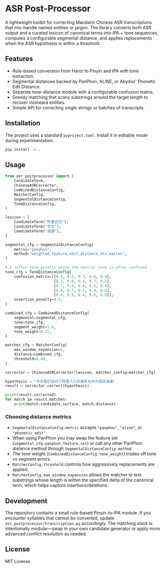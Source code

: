 # ASR Post-Processor

A lightweight toolkit for correcting Mandarin Chinese ASR transcriptions that mis-handle
named entities or jargon. The library converts both ASR output and a curated lexicon of
canonical terms into IPA + tone sequences, computes a configurable segmental distance,
and applies replacements when the ASR hypothesis is within a threshold.

## Features

- Rule-based conversion from Hanzi to Pinyin and IPA with tone extraction.
- Segmental distances backed by PanPhon, ALINE, or Abydos' Phonetic Edit Distance.
- Separate tone-distance module with a configurable confusion matrix.
- Greedy matching that scans substrings around the target length to recover misheard entities.
- Simple API for correcting single strings or batches of transcripts.

## Installation

The project uses a standard `pyproject.toml`. Install it in editable mode during
experimentation:

```bash
pip install -e .
```

## Usage

```python
from asr_postprocessor import (
    CandidateTerm,
    ChineseASRCorrector,
    CombinedDistanceConfig,
    MatcherConfig,
    SegmentalDistanceConfig,
    ToneDistanceConfig,
)

lexicon = [
    CandidateTerm("阿里巴巴"),
    CandidateTerm("华为"),
    CandidateTerm("高通"),
]

segmental_cfg = SegmentalDistanceConfig(
    metric="panphon",
    method="weighted_feature_edit_distance_div_maxlen",
)

# A softer tone penalty where the neutral tone is often confused.
tone_cfg = ToneDistanceConfig(
    confusion_matrix=[[0.0, 0.5, 0.7, 0.8, 0.4],
                      [0.5, 0.0, 0.4, 0.7, 0.5],
                      [0.7, 0.4, 0.0, 0.5, 0.4],
                      [0.8, 0.7, 0.5, 0.0, 0.6],
                      [0.4, 0.5, 0.4, 0.6, 0.0]],
    insertion_penalty=0.5,
)

combined_cfg = CombinedDistanceConfig(
    segmental=segmental_cfg,
    tone=tone_cfg,
    segment_weight=1.0,
    tone_weight=0.25,
)

matcher_cfg = MatcherConfig(
    max_window_expansion=2,
    distance=combined_cfg,
    threshold=0.48,
)

corrector = ChineseASRCorrector(lexicon, matcher_config=matcher_cfg)

hypothesis = "今天我们访问了阿里八八总部并与华为高层会面"
result = corrector.correct(hypothesis)

print(result.corrected)
for match in result.matches:
    print(match.candidate.surface, match.distance)
```

### Choosing distance metrics

- `SegmentalDistanceConfig.metric` accepts `"panphon"`, `"aline"`, or `"phonetic_edit"`.
- When using PanPhon you may swap the feature set (`segmental_cfg.panphon_feature_set`) or
  call any other PanPhon distance method through `SegmentalDistanceConfig.method`.
- The tone weight (`CombinedDistanceConfig.tone_weight`) trades off tone vs segment errors.
- `MatcherConfig.threshold` controls how aggressively replacements are applied.
- `MatcherConfig.max_window_expansion` allows the matcher to test substrings whose length is
  within the specified delta of the canonical term, which helps capture insertions/deletions.

## Development

The repository contains a small rule-based Pinyin-to-IPA module. If you encounter syllables
that cannot be converted, update `asr_postprocessor/transcription.py` accordingly. The
matching stack is intentionally modular—swap in your own candidate generator or apply more
advanced conflict resolution as needed.

## License

MIT License.
